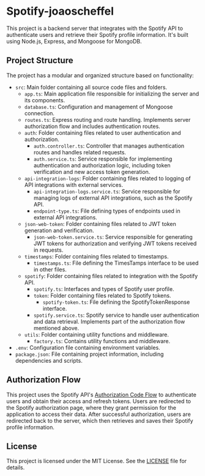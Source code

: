 # Spotify-joaoscheffel

This project is a backend server that integrates with the Spotify API to authenticate users and retrieve their Spotify profile information. It's built using Node.js, Express, and Mongoose for MongoDB.

## Project Structure

The project has a modular and organized structure based on functionality:

- `src`: Main folder containing all source code files and folders.
    - `app.ts`: Main application file responsible for initializing the server and its components.
    - `database.ts`: Configuration and management of Mongoose connection.
    - `routes.ts`: Express routing and route handling. Implements server authorization flow and includes authentication routes.
    - `auth`: Folder containing files related to user authentication and authorization.
        - `auth.controller.ts`: Controller that manages authentication routes and handles related requests.
        - `auth.service.ts`: Service responsible for implementing authentication and authorization logic, including token verification and new access token generation.
    - `api-integration-logs`: Folder containing files related to logging of API integrations with external services.
        - `api-integration-logs.service.ts`: Service responsible for managing logs of external API integrations, such as the Spotify API.
        - `endpoint-type.ts`: File defining types of endpoints used in external API integrations.
    - `json-web-token`: Folder containing files related to JWT token generation and verification.
        - `json-web-token.service.ts`: Service responsible for generating JWT tokens for authorization and verifying JWT tokens received in requests.
    - `timestamps`: Folder containing files related to timestamps.
        - `timestamps.ts`: File defining the TimesTamps interface to be used in other files.
    - `spotify`: Folder containing files related to integration with the Spotify API.
        - `spotify.ts`: Interfaces and types of Spotify user profile.
        - `token`: Folder containing files related to Spotify tokens.
            - `spotify-token.ts`: File defining the SpotifyTokenResponse interface.
        - `spotify.service.ts`: Spotify service to handle user authentication and data retrieval. Implements part of the authorization flow mentioned above.
    - `utils`: Folder containing utility functions and middleware.
        - `factory.ts`: Contains utility functions and middleware.
- `.env`: Configuration file containing environment variables.
- `package.json`: File containing project information, including dependencies and scripts.


## Authorization Flow

This project uses the Spotify API's [Authorization Code Flow](https://developer.spotify.com/documentation/general/guides/authorization-guide/#authorization-code-flow) to authenticate users and obtain their access and refresh tokens. Users are redirected to the Spotify authorization page, where they grant permission for the application to access their data. After successful authorization, users are redirected back to the server, which then retrieves and saves their Spotify profile information.

## License

This project is licensed under the MIT License. See the [LICENSE](LICENSE) file for details.
